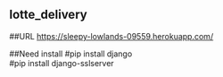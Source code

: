 ## lotte_delivery

##URL
https://sleepy-lowlands-09559.herokuapp.com/


##Need install
#pip install django
<br>
#pip install django-sslserver
<br>
